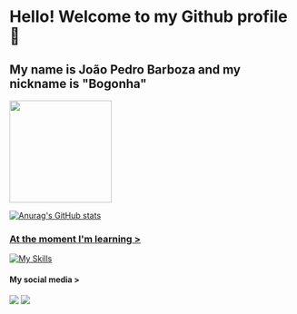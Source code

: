 # Hello! Welcome to my Github profile👋
## My name is João Pedro Barboza and my nickname is "Bogonha"

<div>
<a href="https://github.com/Joaoprsb">
<img loading="lazy" height="180em" src="https://github-readme-stats.vercel.app/api/top-langs/?username=Joaoprsb&layout=compact&langs_count=7&theme=dark"/>
</div>
  
![Anurag's GitHub stats](https://github-readme-stats.vercel.app/api?username=Joaoprsb&show_icons=true&theme=dark)
  
### At the moment I'm learning >
  [![My Skills](https://skillicons.dev/icons?i=js,html,css,java)](https://skillicons.dev)


#### My social media >
<div>
  <a href = "mailto:jprsbarboza@gmail.com"><img loading="lazy" src="https://img.shields.io/badge/Gmail-D14836?style=for-the-badge&logo=gmail&logoColor=white" target="_blank"></a>
  <a href="https://www.linkedin.com/in/joao-pedrobarboza" target="_blank"><img loading="lazy" src="https://img.shields.io/badge/-LinkedIn-%230077B5?style=for-the-badge&logo=linkedin&logoColor=white" target="_blank"></a>
</div>
